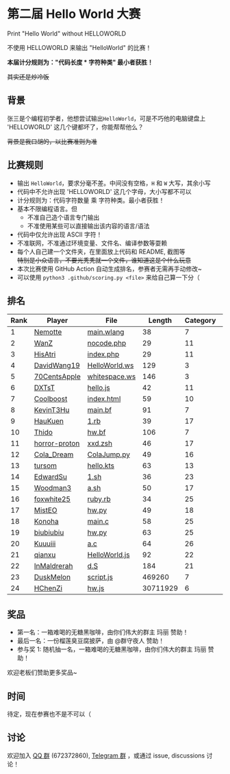 # 第二届 Hello World 大赛

Print "Hello World" without HELLOWORLD

不使用 HELLOWORLD 来输出 "HelloWorld" 的比赛！

**本届计分规则为："代码长度 * 字符种类" 最小者获胜！**

~~其实还是炒冷饭~~

## 背景

张三是个编程初学者，他想尝试输出`HelloWorld`，可是不巧他的电脑键盘上 'HELLOWORLD' 这几个键都坏了，你能帮帮他么？  

~~背景是我口胡的，以比赛准则为准~~

## 比赛规则

- 输出 `HelloWorld`，要求分毫不差。中间没有空格，`H` 和 `W` 大写，其余小写
- 代码中不允许出现 'HELLOWORLD' 这几个字母，大小写都不可以
- 计分规则为：代码字符数量 乘 字符种类。最小者获胜！
- 基本不限编程语言。但
  - 不准自己造个语言专门输出
  - 不准使用某些可以直接输出该内容的语言/语法
- 代码中仅允许出现 ASCII 字符！
- 不准联网，不准通过环境变量、文件名、编译参数等耍赖
- 每个人自己建一个文件夹，在里面放上代码和 README, 截图等  
  ~~特别是小众语言，不要光秃秃就一个文件，谁知道这是个什么玩意~~
- 本次比赛使用 GitHub Action 自动生成排名，参赛者无需再手动修改~
- 可以使用 `python3 .github/scoring.py <file>` 来给自己算一下分（

## 排名

<!-- begin of RANKING -->
| Rank | Player | File | Length | Category | Score |
| ---- | ------ | ---- | ------ | -------- | ----- |
| 1 | [Nemotte](Nemotte) | [main.wlang](Nemotte/main.wlang) | 38 | 7 | 266 |
| 2 | [WanZ](WanZ) | [nocode.php](WanZ/nocode.php) | 29 | 11 | 319 |
| 3 | [HisAtri](HisAtri) | [index.php](HisAtri/index.php) | 29 | 11 | 319 |
| 4 | [DavidWang19](DavidWang19) | [HelloWorld.ws](DavidWang19/HelloWorld.ws) | 129 | 3 | 387 |
| 5 | [70CentsApple](70CentsApple) | [whitespace.ws](70CentsApple/whitespace.ws) | 146 | 3 | 438 |
| 6 | [DXTsT](DXTsT) | [hello.js](DXTsT/hello.js) | 42 | 11 | 462 |
| 7 | [Coolboost](Coolboost) | [index.html](Coolboost/index.html) | 59 | 10 | 590 |
| 8 | [KevinT3Hu](KevinT3Hu) | [main.bf](KevinT3Hu/main.bf) | 91 | 7 | 637 |
| 9 | [HauKuen](HauKuen) | [1.rb](HauKuen/1.rb) | 39 | 17 | 663 |
| 10 | [Thido](Thido) | [hw.bf](Thido/hw.bf) | 106 | 7 | 742 |
| 11 | [horror-proton](horror-proton) | [xxd.zsh](horror-proton/xxd.zsh) | 46 | 17 | 782 |
| 12 | [Cola_Dream](Cola_Dream) | [ColaJump.py](Cola_Dream/ColaJump.py) | 49 | 16 | 784 |
| 13 | [tursom](tursom) | [hello.kts](tursom/hello.kts) | 63 | 13 | 819 |
| 14 | [EdwardSu](EdwardSu) | [1.sh](EdwardSu/1.sh) | 36 | 23 | 828 |
| 15 | [Woodman3](Woodman3) | [a.sh](Woodman3/a.sh) | 50 | 17 | 850 |
| 16 | [foxwhite25](foxwhite25) | [ruby.rb](foxwhite25/ruby.rb) | 34 | 25 | 850 |
| 17 | [MistEO](MistEO) | [hw.py](MistEO/hw.py) | 49 | 18 | 882 |
| 18 | [Konoha](Konoha) | [main.c](Konoha/main.c) | 58 | 25 | 1450 |
| 19 | [biubiubiu](biubiubiu) | [hw.py](biubiubiu/hw.py) | 63 | 25 | 1575 |
| 20 | [Kuuuiii](Kuuuiii) | [a.c](Kuuuiii/a.c) | 64 | 26 | 1664 |
| 21 | [qianxu](qianxu) | [HelloWorld.js](qianxu/HelloWorld.js) | 92 | 22 | 2024 |
| 22 | [InMaldrerah](InMaldrerah) | [d.S](InMaldrerah/d.S) | 184 | 21 | 3864 |
| 23 | [DuskMelon](DuskMelon) | [script.js](DuskMelon/script.js) | 469260 | 7 | 3284820 |
| 24 | [HChenZi](HChenZi) | [hw.js](HChenZi/hw.js) | 30711929 | 6 | 184271574 |
<!-- end of RANKING -->

## 奖品

- 第一名：一箱难喝的无糖黑咖啡，由你们伟大的群主 玛丽 赞助！
- 最后一名：一份榴莲臭豆腐披萨，由 @群守夜人 赞助！
- 参与奖 1: 随机抽一名，一箱难喝的无糖黑咖啡，由你们伟大的群主 玛丽 赞助！

欢迎老板们赞助更多奖品~

## 时间

待定，现在参赛也不是不可以（

## 讨论

欢迎加入 [QQ 群](https://jq.qq.com/?_wv=1027&k=8aBWumWU) (672372860), [Telegram 群](https://t.me/+NjDljiDRrpI4NTU1) ，或通过 issue, discussions 讨论！
